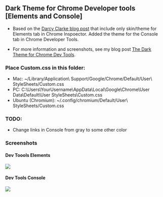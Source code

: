 ## Dark Theme for Chrome Developer tools [Elements and Console]

* Based on the [Darcy Clarke blog post](http://darcyclarke.me/design/skin-your-chrome-inspector/) that include only skin/theme for Elements tab in Chrome Inspoector. Added the theme for the Console tab in Chrome Developer Tools.

* For more information and screenshots, see my blog post [The Dark Theme for Chrome Dev Tools](http://wp.me/pAq3i-5c).  

### Place Custom.css in this folder:

* Mac: ~/Library/Application\ Support/Google/Chrome/Default/User\ StyleSheets/Custom.css
* PC: C:\Users\YourUsername\AppData\Local\Google\Chrome\User Data\Default\User StyleSheets\Custom.css
* Ubuntu (Chromium): ~/.config/chromium/Default/User\ StyleSheets/Custom.css

### TODO:
* Change links in Console from gray to some other color

### Screenshots
#### Dev Toools Elements
![](chrome-devtools-dark-theme/raw/master/screenshots/elements.png)
#### Dev Tools Console
![](chrome-devtools-dark-theme/raw/master/screenshots/console.png)

